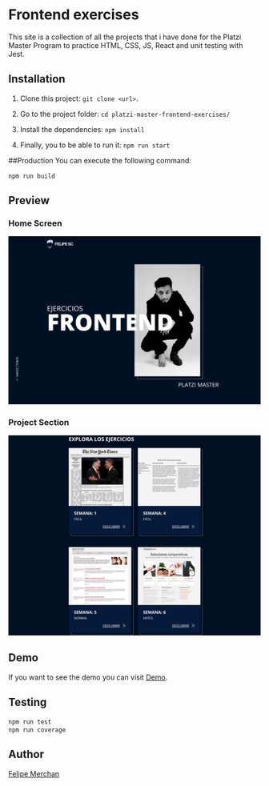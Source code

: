 # Frontend exercises

This site is a collection of all the projects that i have done for the Platzi Master Program to practice HTML, CSS, JS, React and unit testing with Jest.

## Installation

1. Clone this project: `git clone <url>`.

2. Go to the project folder: `cd platzi-master-frontend-exercises/`

3. Install the dependencies: `npm install`

4. Finally, you to be able to run it: `npm run start`

##Production
You can execute the following command:

    npm run build

## Preview

### Home Screen

![Home Screen](https://github.com/FelipeMerchan/platzi-master-frontend-exercises/blob/master/src/images/preview-hero.png)

### Project Section

![Project Section](https://github.com/FelipeMerchan/platzi-master-frontend-exercises/blob/master/src/images/preview-section.jpg)

## Demo

If you want to see the demo you can visit [Demo](http://https://felipemerchan.github.io/platzi-master-frontend-exercises/ "Demo").

## Testing

    npm run test
    npm run coverage

## Author

[Felipe Merchan](https://github.com/FelipeMerchan "Felipe Merchan")
